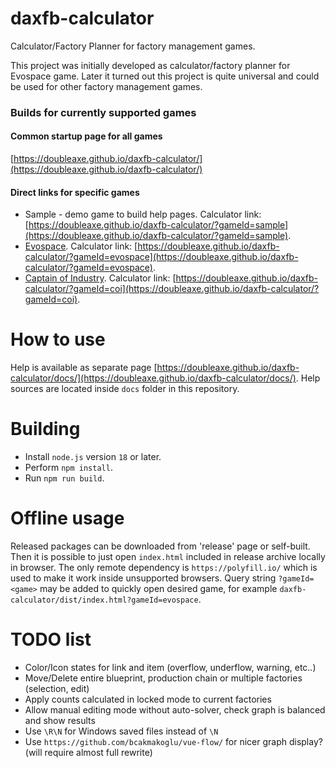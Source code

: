 # daxfb-calculator
Calculator/Factory Planner for factory management games.

This project was initially developed as calculator/factory planner for Evospace game.
Later it turned out this project is quite universal and could be used for other factory management games.

### Builds for currently supported games

#### Common startup page for all games

[https://doubleaxe.github.io/daxfb-calculator/](https://doubleaxe.github.io/daxfb-calculator/)

#### Direct links for specific games

- Sample - demo game to build help pages.
Calculator link: [https://doubleaxe.github.io/daxfb-calculator/?gameId=sample](https://doubleaxe.github.io/daxfb-calculator/?gameId=sample).
- [Evospace](https://store.steampowered.com/app/1013540/Evospace/).
Calculator link: [https://doubleaxe.github.io/daxfb-calculator/?gameId=evospace](https://doubleaxe.github.io/daxfb-calculator/?gameId=evospace).
- [Captain of Industry](https://www.captain-of-industry.com/).
Calculator link: [https://doubleaxe.github.io/daxfb-calculator/?gameId=coi](https://doubleaxe.github.io/daxfb-calculator/?gameId=coi).

# How to use

Help is available as separate page [https://doubleaxe.github.io/daxfb-calculator/docs/](https://doubleaxe.github.io/daxfb-calculator/docs/).
Help sources are located inside `docs` folder in this repository.

# Building

- Install `node.js` version `18` or later.
- Perform `npm install`.
- Run `npm run build`.

# Offline usage

Released packages can be downloaded from 'release' page or self-built.
Then it is possible to just open `index.html` included in release archive locally in browser.
The only remote dependency is `https://polyfill.io/` which is used to make it work inside unsupported browsers.
Query string `?gameId=<game>` may be added to quickly open desired game, for example `daxfb-calculator/dist/index.html?gameId=evospace`.

# TODO list

- Color/Icon states for link and item (overflow, underflow, warning, etc..)
- Move/Delete entire blueprint, production chain or multiple factories (selection, edit)
- Apply counts calculated in locked mode to current factories
- Allow manual editing mode without auto-solver, check graph is balanced and show results
- Use `\R\N` for Windows saved files instead of `\N`
- Use `https://github.com/bcakmakoglu/vue-flow/` for nicer graph display? (will require almost full rewrite)
